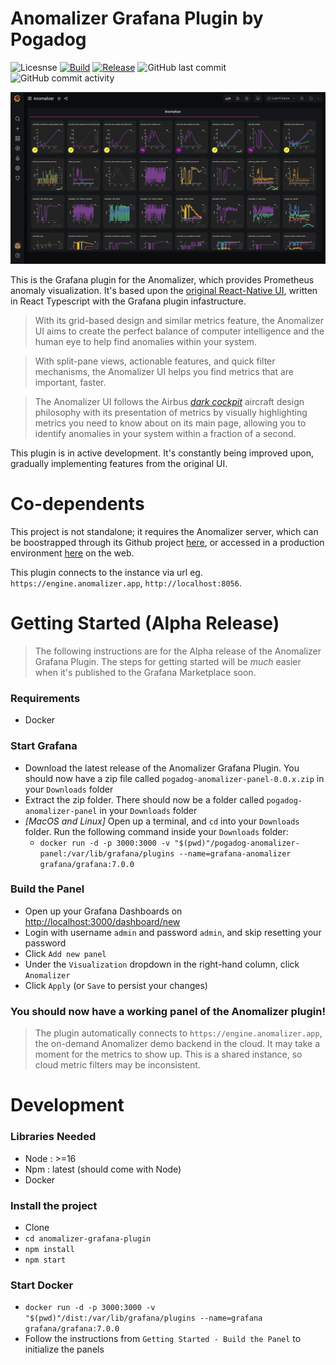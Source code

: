 # Anomalizer Grafana Plugin by Pogadog

![Licesnse](https://img.shields.io/github/license/pogadog/anomalizer-grafana-plugin) [![Build](https://github.com/pogadog/anomalizer-grafana-plugin/workflows/CI/badge.svg)](https://github.com/pogadog/anomalizer-grafana-plugin/actions?query=workflow%3A%22CI%22) [![Release](https://github.com/pogadog/anomalizer-grafana-plugin/workflows/Release/badge.svg)](https://github.com/pogadog/anomalizer-grafana-plugin/actions?query=workflow%3A%22Release%22) ![GitHub last commit](https://img.shields.io/github/last-commit/pogadog/anomalizer-grafana-plugin) ![GitHub commit activity](https://img.shields.io/github/commit-activity/m/pogadog/anomalizer-grafana-plugin)

![The Anomalizer as a Grafana panel](media/screenshot0.png "The Anomalizer as a Grafana panel")

This is the Grafana plugin for the Anomalizer, which provides Prometheus anomaly visualization. It's based upon the [original React-Native UI](https://github.com/pogadog/anomalizer-ui), written in React Typescript with the Grafana plugin infastructure.

> With its grid-based design and similar metrics feature, the Anomalizer UI aims to create the perfect balance of computer intelligence and the human eye to help find anomalies within your system.

> With split-pane views, actionable features, and quick filter mechanisms, the Anomalizer UI helps you find metrics that are important, faster.

> The Anomalizer UI follows the Airbus [*dark cockpit*](https://www.icao.int/ESAF/Documents/meetings/2017/AFI%20FOSAS%202017/Day%201%20Docs/Day_1_2_Airbuspihlo.pdf) aircraft design philosophy with its presentation of metrics by visually highlighting metrics you need to know about on its main page, allowing you to identify anomalies in your system within a fraction of a second.

This plugin is in active development. It's constantly being improved upon, gradually implementing features from the original UI.

# Co-dependents

This project is not standalone; it requires the Anomalizer server, which can be boostrapped through its Github project [here](https://github.com/pogadog/anomalizer), or accessed in a production environment [here](https://anomalizer.app) on the web.

This plugin connects to the instance via url eg. `https://engine.anomalizer.app`, `http://localhost:8056`.

# Getting Started (Alpha Release)

>The following instructions are for the Alpha release of the Anomalizer Grafana Plugin. The steps for getting started will be *much* easier when it's published to the Grafana Marketplace soon.

### Requirements
- Docker

### Start Grafana
- Download the latest release of the Anomalizer Grafana Plugin. You should now have a zip file called `pogadog-anomalizer-panel-0.0.x.zip` in your `Downloads` folder
- Extract the zip folder. There should now be a folder called `pogadog-anomalizer-panel` in your `Downloads` folder
- *[MacOS and Linux]* Open up a terminal, and `cd` into your `Downloads` folder. Run the following command inside your `Downloads` folder: 
    - `docker run -d -p 3000:3000 -v "$(pwd)"/pogadog-anomalizer-panel:/var/lib/grafana/plugins --name=grafana-anomalizer grafana/grafana:7.0.0`

### Build the Panel
- Open up your Grafana Dashboards on [http://localhost:3000/dashboard/new](http://localhost:3000/dashboard/new)
- Login with username `admin` and password `admin`, and skip resetting your password
- Click `Add new panel`
- Under the `Visualization` dropdown in the right-hand column, click `Anomalizer`
- Click `Apply` (or `Save` to persist your changes)

### You should now have a working panel of the Anomalizer plugin!
> The plugin automatically connects to `https://engine.anomalizer.app`, the on-demand Anomalizer demo backend in the cloud. It may take a moment for the metrics to show up. This is a shared instance, so cloud metric filters may be inconsistent.
# Development

### Libraries Needed
- Node : >=16
- Npm : latest (should come with Node)
- Docker

### Install the project
- Clone
- `cd anomalizer-grafana-plugin`
- `npm install`
- `npm start`

### Start Docker
- `docker run -d -p 3000:3000 -v "$(pwd)"/dist:/var/lib/grafana/plugins --name=grafana grafana/grafana:7.0.0`
- Follow the instructions from `Getting Started - Build the Panel` to initialize the panels
